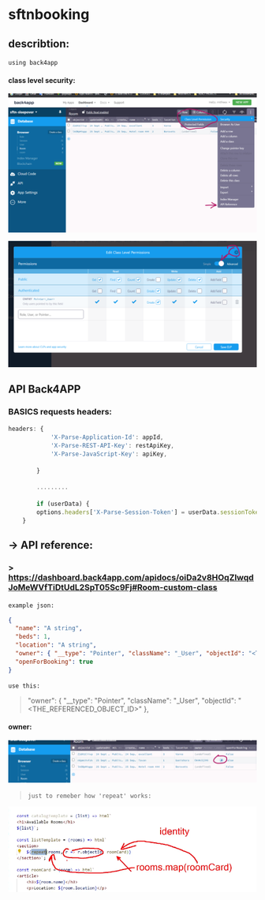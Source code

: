 # sftnbooking

## describtion:
```
using back4app

``` 
#### class level security:

![class level sec image](mdAssets/claslevelsec.png)

![Alt text](mdAssets/shema%20level%20security.png)

## API Back4APP 
### BASICS requests headers:

```js
headers: {
            'X-Parse-Application-Id': appId,
            'X-Parse-REST-API-Key': restApiKey,
            'X-Parse-JavaScript-Key': apiKey,

        }

        .........

        if (userData) {
        options.headers['X-Parse-Session-Token'] = userData.sessionToken;
    }
```


## -> API reference:

### > https://dashboard.back4app.com/apidocs/oiDa2v8HOqZIwqdJoMeWVfTiDtUdL2SpT05Sc9Fj#Room-custom-class

`example json:`

```JSON
{
  "name": "A string",
  "beds": 1,
  "location": "A string",
  "owner": { "__type": "Pointer", "className": "_User", "objectId": "<THE_REFERENCED_OBJECT_ID>" },
  "openForBooking": true
}
```

`use this:`
>  "owner": { "__type": "Pointer", "className": "_User", "objectId": "<THE_REFERENCED_OBJECT_ID>" },


#### owner:
![Alt text](mdAssets/ownerPointer.png)


> `just to remeber how 'repeat' works:`

![Alt text](mdAssets/repeat.png)
